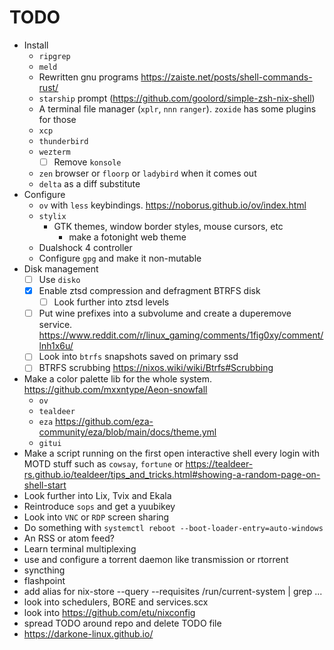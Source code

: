 # TODO
- Install
	- `ripgrep`
	- `meld`
	- Rewritten gnu programs https://zaiste.net/posts/shell-commands-rust/
	- `starship` prompt (https://github.com/goolord/simple-zsh-nix-shell)
	- A terminal file manager (`xplr`, `nnn` `ranger`). `zoxide` has some plugins for those
	- `xcp`
	- `thunderbird`
	- `wezterm`
		- [ ] Remove `konsole`
	- `zen` browser or `floorp` or `ladybird` when it comes out
	- `delta` as a diff substitute
- Configure
	- `ov` with `less` keybindings. https://noborus.github.io/ov/index.html
	- `stylix`
		- GTK themes, window border styles, mouse cursors, etc
			- make a fotonight web theme
	- Dualshock 4 controller
	- Configure `gpg` and make it non-mutable
- Disk management
	- [ ] Use `disko`
	- [x] Enable ztsd compression and defragment BTRFS disk
		- [ ] Look further into ztsd levels
	- [ ] Put wine prefixes into a subvolume and create a duperemove service. https://www.reddit.com/r/linux_gaming/comments/1fig0xy/comment/lnh1x6u/
	- [ ] Look into `btrfs` snapshots saved on primary ssd
	- [ ] BTRFS scrubbing https://nixos.wiki/wiki/Btrfs#Scrubbing
- Make a color palette lib for the whole system. https://github.com/mxxntype/Aeon-snowfall
	- `ov`
	- `tealdeer`
	- `eza` https://github.com/eza-community/eza/blob/main/docs/theme.yml
	- `gitui`
- Make a script running on the first open interactive shell every login with MOTD stuff such as `cowsay`, `fortune` or https://tealdeer-rs.github.io/tealdeer/tips_and_tricks.html#showing-a-random-page-on-shell-start
- Look further into Lix, Tvix and Ekala
- Reintroduce `sops` and get a yuubikey
- Look into `VNC` or `RDP` screen sharing
- Do something with `systemctl reboot --boot-loader-entry=auto-windows`
- An RSS or atom feed?
- Learn terminal multiplexing
- use and configure a torrent daemon like transmission or rtorrent
- syncthing
- flashpoint
- add alias for nix-store --query --requisites /run/current-system | grep ...
- look into schedulers, BORE and services.scx
- look into https://github.com/etu/nixconfig
- spread TODO around repo and delete TODO file
- https://darkone-linux.github.io/
